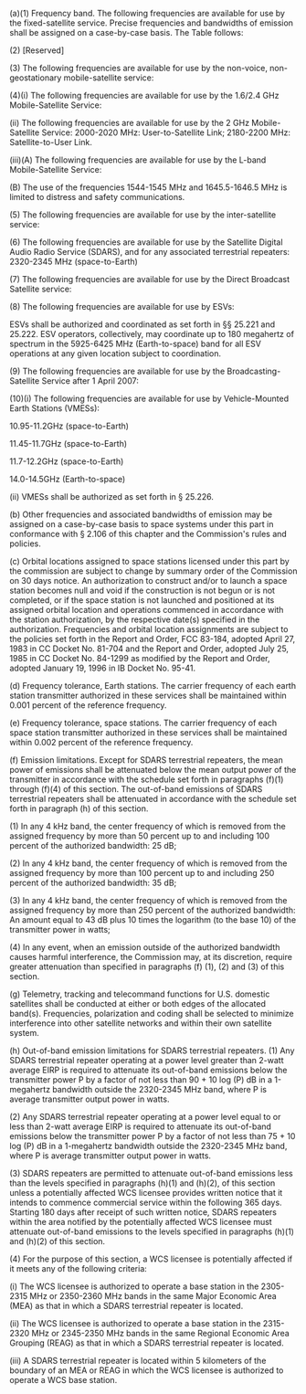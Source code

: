 (a)(1) Frequency band. The following frequencies are available for use by the fixed-satellite service. Precise frequencies and bandwidths of emission shall be assigned on a case-by-case basis. The Table follows:

(2) [Reserved]
                      

(3) The following frequencies are available for use by the non-voice, non-geostationary mobile-satellite service:
                      

(4)(i) The following frequencies are available for use by the 1.6/2.4 GHz Mobile-Satellite Service:
                      

(ii) The following frequencies are available for use by the 2 GHz Mobile-Satellite Service: 2000-2020 MHz: User-to-Satellite Link; 2180-2200 MHz: Satellite-to-User Link.

(iii)(A) The following frequencies are available for use by the L-band Mobile-Satellite Service:
                      

(B) The use of the frequencies 1544-1545 MHz and 1645.5-1646.5 MHz is limited to distress and safety communications.

(5) The following frequencies are available for use by the inter-satellite service:
                      

(6) The following frequencies are available for use by the Satellite Digital Audio Radio Service (SDARS), and for any associated terrestrial repeaters: 2320-2345 MHz (space-to-Earth)
                      

(7) The following frequencies are available for use by the Direct Broadcast Satellite service:
                      

(8) The following frequencies are available for use by ESVs:
                      

ESVs shall be authorized and coordinated as set forth in §§ 25.221 and 25.222. ESV operators, collectively, may coordinate up to 180 megahertz of spectrum in the 5925-6425 MHz (Earth-to-space) band for all ESV operations at any given location subject to coordination.

(9) The following frequencies are available for use by the Broadcasting-Satellite Service after 1 April 2007:
                      

(10)(i) The following frequencies are available for use by Vehicle-Mounted Earth Stations (VMESs):

10.95-11.2GHz (space-to-Earth)

11.45-11.7GHz (space-to-Earth)

11.7-12.2GHz (space-to-Earth)

14.0-14.5GHz (Earth-to-space)

(ii) VMESs shall be authorized as set forth in § 25.226.

(b) Other frequencies and associated bandwidths of emission may be assigned on a case-by-case basis to space systems under this part in conformance with § 2.106 of this chapter and the Commission's rules and policies.

(c) Orbital locations assigned to space stations licensed under this part by the commission are subject to change by summary order of the Commission on 30 days notice. An authorization to construct and/or to launch a space station becomes null and void if the construction is not begun or is not completed, or if the space station is not launched and positioned at its assigned orbital location and operations commenced in accordance with the station authorization, by the respective date(s) specified in the authorization. Frequencies and orbital location assignments are subject to the policies set forth in the Report and Order, FCC 83-184, adopted April 27, 1983 in CC Docket No. 81-704 and the Report and Order, adopted July 25, 1985 in CC Docket No. 84-1299 as modified by the Report and Order, adopted January 19, 1996 in IB Docket No. 95-41.

(d) Frequency tolerance, Earth stations. The carrier frequency of each earth station transmitter authorized in these services shall be maintained within 0.001 percent of the reference frequency.

(e) Frequency tolerance, space stations. The carrier frequency of each space station transmitter authorized in these services shall be maintained within 0.002 percent of the reference frequency.

(f) Emission limitations. Except for SDARS terrestrial repeaters, the mean power of emissions shall be attenuated below the mean output power of the transmitter in accordance with the schedule set forth in paragraphs (f)(1) through (f)(4) of this section. The out-of-band emissions of SDARS terrestrial repeaters shall be attenuated in accordance with the schedule set forth in paragraph (h) of this section.

(1) In any 4 kHz band, the center frequency of which is removed from the assigned frequency by more than 50 percent up to and including 100 percent of the authorized bandwidth: 25 dB;

(2) In any 4 kHz band, the center frequency of which is removed from the assigned frequency by more than 100 percent up to and including 250 percent of the authorized bandwidth: 35 dB;

(3) In any 4 kHz band, the center frequency of which is removed from the assigned frequency by more than 250 percent of the authorized bandwidth: An amount equal to 43 dB plus 10 times the logarithm (to the base 10) of the transmitter power in watts;

(4) In any event, when an emission outside of the authorized bandwidth causes harmful interference, the Commission may, at its discretion, require greater attenuation than specified in paragraphs (f) (1), (2) and (3) of this section.

(g) Telemetry, tracking and telecommand functions for U.S. domestic satellites shall be conducted at either or both edges of the allocated band(s). Frequencies, polarization and coding shall be selected to minimize interference into other satellite networks and within their own satellite system.

(h) Out-of-band emission limitations for SDARS terrestrial repeaters. (1) Any SDARS terrestrial repeater operating at a power level greater than 2-watt average EIRP is required to attenuate its out-of-band emissions below the transmitter power P by a factor of not less than 90 + 10 log (P) dB in a 1-megahertz bandwidth outside the 2320-2345 MHz band, where P is average transmitter output power in watts.

(2) Any SDARS terrestrial repeater operating at a power level equal to or less than 2-watt average EIRP is required to attenuate its out-of-band emissions below the transmitter power P by a factor of not less than 75 + 10 log (P) dB in a 1-megahertz bandwidth outside the 2320-2345 MHz band, where P is average transmitter output power in watts.

(3) SDARS repeaters are permitted to attenuate out-of-band emissions less than the levels specified in paragraphs (h)(1) and (h)(2), of this section unless a potentially affected WCS licensee provides written notice that it intends to commence commercial service within the following 365 days. Starting 180 days after receipt of such written notice, SDARS repeaters within the area notified by the potentially affected WCS licensee must attenuate out-of-band emissions to the levels specified in paragraphs (h)(1) and (h)(2) of this section.

(4) For the purpose of this section, a WCS licensee is potentially affected if it meets any of the following criteria:

(i) The WCS licensee is authorized to operate a base station in the 2305-2315 MHz or 2350-2360 MHz bands in the same Major Economic Area (MEA) as that in which a SDARS terrestrial repeater is located.

(ii) The WCS licensee is authorized to operate a base station in the 2315-2320 MHz or 2345-2350 MHz bands in the same Regional Economic Area Grouping (REAG) as that in which a SDARS terrestrial repeater is located.

(iii) A SDARS terrestrial repeater is located within 5 kilometers of the boundary of an MEA or REAG in which the WCS licensee is authorized to operate a WCS base station.

